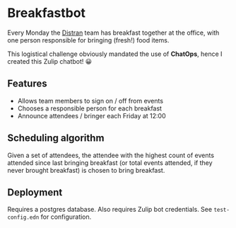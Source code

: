 # Breakfastbot

Every Monday the [Distran](https://distran.ch) team has breakfast together at
the office, with one person responsible for bringing (fresh!) food items.

This logistical challenge obviously mandated the use of **ChatOps**, hence I
created this Zulip chatbot! 😀


## Features

- Allows team members to sign on / off from events
- Chooses a responsible person for each breakfast
- Announce attendees / bringer each Friday at 12:00

## Scheduling algorithm

Given a set of attendees, the attendee with the highest count of events attended
since last bringing breakfast (or total events attended, if they never brought
breakfast) is chosen to bring breakfast.

## Deployment

Requires a postgres database.
Also requires Zulip bot credentials.
See `test-config.edn` for configuration.
